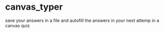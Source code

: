 # canvas_typer
save your answers in a file and autofill the answers in your next attemp in a canvas quiz
